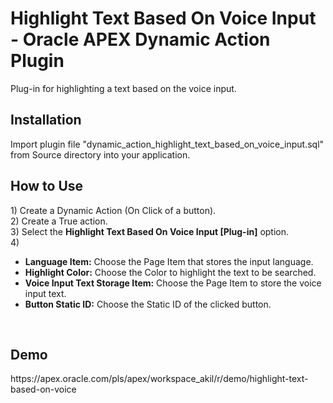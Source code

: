 <h1>Highlight Text Based On Voice Input - Oracle APEX Dynamic Action Plugin</h1>

Plug-in for highlighting a text based on the voice input.

<h2>Installation</h2>
Import plugin file "dynamic_action_highlight_text_based_on_voice_input.sql" from Source directory into your application.

<h2>How to Use</h2>
  1) Create a Dynamic Action (On Click of a button).<br>
  2) Create a True action.<br>
  3) Select the <b>Highlight Text Based On Voice Input [Plug-in]</b> option.<br>
  4) <ul>
        <li><b>Language Item:</b> Choose the Page Item that stores the input language.</li>
        <li><b>Highlight Color:</b> Choose the Color to highlight the text to be searched.</li>
        <li><b>Voice Input Text Storage Item:</b> Choose the Page Item to store the voice input text.</li>
        <li><b>Button Static ID:</b> Choose the Static ID of the clicked button.</li>
     </ul>
 <br>
  
<h2>Demo</h2>
https://apex.oracle.com/pls/apex/workspace_akil/r/demo/highlight-text-based-on-voice
